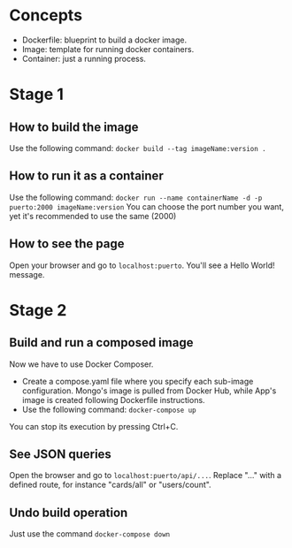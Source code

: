 # Concepts
- Dockerfile: blueprint to build a docker image.
- Image: template for running docker containers.
- Container: just a running process.

# Stage 1

## How to build the image
Use the following command: ```docker build --tag imageName:version .```

## How to run it as a container
Use the following command: ```docker run --name containerName -d -p puerto:2000 imageName:version```
You can choose the port number you want, yet it's recommended to use the same (2000)

## How to see the page
Open your browser and go to ```localhost:puerto```. You'll see a Hello World! message.

# Stage 2

## Build and run a composed image
Now we have to use Docker Composer. 

- Create a compose.yaml file where you specify each sub-image configuration. Mongo's image is pulled from Docker Hub, while App's image is created following Dockerfile instructions.
- Use the following command: ```docker-compose up```

You can stop its execution by pressing Ctrl+C.

## See JSON queries
Open the browser and go to ```localhost:puerto/api/...```. Replace "..." with a defined route, for instance "cards/all" or "users/count".

## Undo build operation
Just use the command ```docker-compose down```
